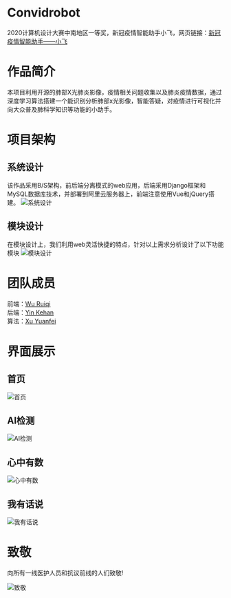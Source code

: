 # Convidrobot
2020计算机设计大赛中南地区一等奖，新冠疫情智能助手小飞，网页链接：[新冠疫情智能助手——小飞](http://khany.top/robot/) 
# 作品简介
本项目利用开源的肺部X光肺炎影像，疫情相关问题收集以及肺炎疫情数据，通过深度学习算法搭建一个能识别分析肺部x光影像，智能答疑，对疫情进行可视化并向大众普及肺科学知识等功能的小助手。
# 项目架构
## 系统设计
该作品采用B/S架构，前后端分离模式的web应用，后端采用Django框架和MySQL数据库技术，并部署到阿里云服务器上，前端注意使用Vue和jQuery搭建。
![系统设计](https://img-blog.csdnimg.cn/20210518190436851.png)
## 模块设计
在模块设计上，我们利用web灵活快捷的特点，针对以上需求分析设计了以下功能模块
![模块设计](https://img-blog.csdnimg.cn/20210518190444521.png)
# 团队成员
前端：[Wu Ruiqi](https://github.com/a1050562365)  
后端：[Yin Kehan](https://github.com/khannb)  
算法：[Xu Yuanfei](https://github.com/XuYuanFei01)  
# 界面展示
## 首页
![首页](https://img-blog.csdnimg.cn/2021051819045187.png)
## AI检测
![AI检测](https://img-blog.csdnimg.cn/2021051819050237.png)
## 心中有数
![心中有数](https://img-blog.csdnimg.cn/20210518190618141.png)
## 我有话说
![我有话说](https://img-blog.csdnimg.cn/20210518190521972.png)
# 致敬
向所有一线医护人员和抗议前线的人们致敬!

![致敬](https://img-blog.csdnimg.cn/20210518190648414.png)
